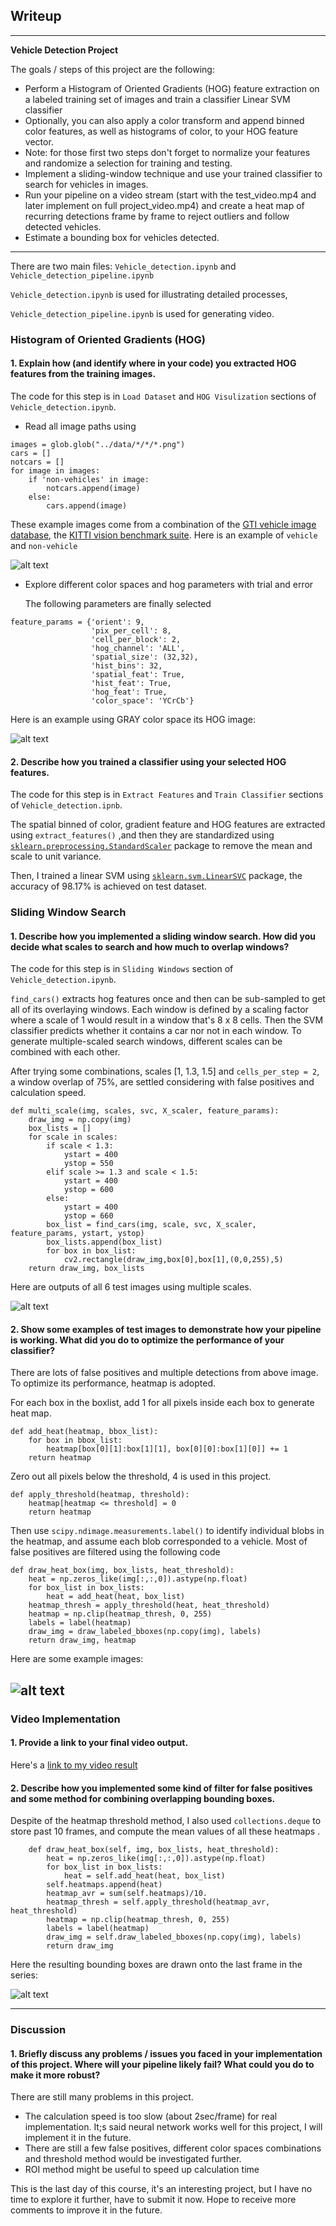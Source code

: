 ## Writeup
---

**Vehicle Detection Project**

The goals / steps of this project are the following:

* Perform a Histogram of Oriented Gradients (HOG) feature extraction on a labeled training set of images and train a classifier Linear SVM classifier
* Optionally, you can also apply a color transform and append binned color features, as well as histograms of color, to your HOG feature vector. 
* Note: for those first two steps don't forget to normalize your features and randomize a selection for training and testing.
* Implement a sliding-window technique and use your trained classifier to search for vehicles in images.
* Run your pipeline on a video stream (start with the test_video.mp4 and later implement on full project_video.mp4) and create a heat map of recurring detections frame by frame to reject outliers and follow detected vehicles.
* Estimate a bounding box for vehicles detected.

[//]: # "Image References"
[image1]: ./output_images/car_not_car.png
[image2]: ./output_images/hog_example.png
[image3]: ./output_images/boxes.png
[image4]: ./output_images/heatmap.png
[image5]: ./output_images/video_result.png

[video1]: ../project_video_output.mp4

---
There are two main files: `Vehicle_detection.ipynb` and `Vehicle_detection_pipeline.ipynb`

`Vehicle_detection.ipynb` is used for illustrating detailed processes,

`Vehicle_detection_pipeline.ipynb` is used for generating video. 

### Histogram of Oriented Gradients (HOG)

#### 1. Explain how (and identify where in your code) you extracted HOG features from the training images.

The code for this step is in `Load Dataset` and `HOG Visulization` sections of `Vehicle_detection.ipynb`.

- Read all image paths using 

```
images = glob.glob("../data/*/*/*.png")
cars = []
notcars = []
for image in images:
    if 'non-vehicles' in image:
        notcars.append(image)
    else:
        cars.append(image)
```

These example images come from a combination of the [GTI vehicle image database](http://www.gti.ssr.upm.es/data/Vehicle_database.html), the [KITTI vision benchmark suite](http://www.cvlibs.net/datasets/kitti/). Here is an example of  `vehicle` and `non-vehicle` 

![alt text][image1]

- Explore different color spaces and hog parameters with trial and error

  The following parameters are finally selected
```
feature_params = {'orient': 9,
                  'pix_per_cell': 8,
                  'cell_per_block': 2,
                  'hog_channel': 'ALL',
                  'spatial_size': (32,32),
                  'hist_bins': 32,
                  'spatial_feat': True,
                  'hist_feat': True,
                  'hog_feat': True,
                  'color_space': 'YCrCb'}
```

Here is an example using GRAY color space its HOG image:


![alt text][image2]

#### 2. Describe how you trained a classifier using your selected HOG features.

The code for this step is in `Extract Features` and `Train Classifier` sections of `Vehicle_detection.ipnb`.

The spatial binned  of color, gradient feature and HOG features are extracted using `extract_features()` ,and then they are standardized  using  [`sklearn.preprocessing.StandardScaler`](http://scikit-learn.org/stable/modules/generated/sklearn.preprocessing.StandardScaler.html) package to remove the mean and scale to unit variance.

Then, I trained a linear SVM using [`sklearn.svm.LinearSVC`](http://scikit-learn.org/stable/modules/generated/sklearn.svm.LinearSVC.html#sklearn-svm-linearsvc) package, the accuracy of 98.17% is achieved on test dataset.

### Sliding Window Search

#### 1. Describe how you implemented a sliding window search.  How did you decide what scales to search and how much to overlap windows?

The code for this step is in `Sliding Windows` section of `Vehicle_detection.ipynb`.

`find_cars()`  extracts hog features once and then can be sub-sampled to get all of its overlaying windows. Each window is defined by a scaling factor where a scale of 1 would result in a window that's 8 x 8 cells.  Then the SVM classifier predicts whether it contains a car nor not in each window. To generate multiple-scaled search windows, different scales can be combined with each other. 

After trying some combinations, scales [1, 1.3, 1.5] and `cells_per_step = 2`, a window overlap of 75%, are settled considering with false positives and calculation speed. 

```
def multi_scale(img, scales, svc, X_scaler, feature_params):
    draw_img = np.copy(img)
    box_lists = []
    for scale in scales:
        if scale < 1.3:
            ystart = 400
            ystop = 550
        elif scale >= 1.3 and scale < 1.5:
            ystart = 400
            ystop = 600
        else:
            ystart = 400
            ystop = 660
        box_list = find_cars(img, scale, svc, X_scaler, feature_params, ystart, ystop)
        box_lists.append(box_list)
        for box in box_list:
            cv2.rectangle(draw_img,box[0],box[1],(0,0,255),5)
    return draw_img, box_lists
```

Here are outputs of all 6 test images using multiple scales.

![alt text][image3]

#### 2. Show some examples of test images to demonstrate how your pipeline is working.  What did you do to optimize the performance of your classifier?

There are lots of false positives and multiple detections from above image. To optimize its performance, heatmap is adopted. 

For each box in the boxlist, add 1 for all pixels inside each box to generate heat map.

```
def add_heat(heatmap, bbox_list):
    for box in bbox_list:
        heatmap[box[0][1]:box[1][1], box[0][0]:box[1][0]] += 1
    return heatmap
```

Zero out all pixels below the threshold, 4 is used in this project.

```
def apply_threshold(heatmap, threshold):
    heatmap[heatmap <= threshold] = 0
    return heatmap
```

Then use `scipy.ndimage.measurements.label()` to identify individual blobs in the heatmap, and assume each blob corresponded to a vehicle.  Most of false positives are filtered using the following code

```
def draw_heat_box(img, box_lists, heat_threshold):
    heat = np.zeros_like(img[:,:,0]).astype(np.float)
    for box_list in box_lists:
        heat = add_heat(heat, box_list)
    heatmap_thresh = apply_threshold(heat, heat_threshold)
    heatmap = np.clip(heatmap_thresh, 0, 255)
    labels = label(heatmap)
    draw_img = draw_labeled_bboxes(np.copy(img), labels)
    return draw_img, heatmap
```

 Here are some example images:

![alt text][image4]
---

### Video Implementation

#### 1. Provide a link to your final video output.  
Here's a [link to my video result](./project_video.mp4)


#### 2. Describe how you implemented some kind of filter for false positives and some method for combining overlapping bounding boxes.

Despite of the heatmap threshold method, I also used `collections.deque` to store past 10 frames, and compute the mean values of all these heatmaps .
```
    def draw_heat_box(self, img, box_lists, heat_threshold):
        heat = np.zeros_like(img[:,:,0]).astype(np.float)
        for box_list in box_lists:
            heat = self.add_heat(heat, box_list) 
        self.heatmaps.append(heat)
        heatmap_avr = sum(self.heatmaps)/10.
        heatmap_thresh = self.apply_threshold(heatmap_avr, heat_threshold)
        heatmap = np.clip(heatmap_thresh, 0, 255)
        labels = label(heatmap)
        draw_img = self.draw_labeled_bboxes(np.copy(img), labels)
        return draw_img
```

Here the resulting bounding boxes are drawn onto the last frame in the series:

![alt text][image5]



---

### Discussion

#### 1. Briefly discuss any problems / issues you faced in your implementation of this project.  Where will your pipeline likely fail?  What could you do to make it more robust?

There are still many problems in this project. 

- The calculation speed is too slow (about 2sec/frame) for real implementation. It;s said neural network works well for this project, I will implement it in the future.
- There are still a few false positives, different color spaces combinations and threshold method would be investigated further.
-  ROI method might be useful to speed up calculation time



This is the last day of this course, it's an interesting project, but I have no time to explore it further, have to submit it now. Hope to receive more comments to improve it in the future.